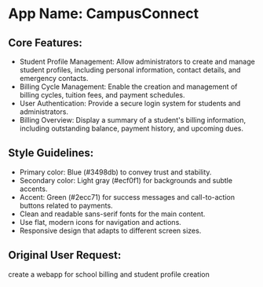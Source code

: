 # **App Name**: CampusConnect

## Core Features:

- Student Profile Management: Allow administrators to create and manage student profiles, including personal information, contact details, and emergency contacts.
- Billing Cycle Management: Enable the creation and management of billing cycles, tuition fees, and payment schedules.
- User Authentication: Provide a secure login system for students and administrators.
- Billing Overview: Display a summary of a student's billing information, including outstanding balance, payment history, and upcoming dues.

## Style Guidelines:

- Primary color: Blue (#3498db) to convey trust and stability.
- Secondary color: Light gray (#ecf0f1) for backgrounds and subtle accents.
- Accent: Green (#2ecc71) for success messages and call-to-action buttons related to payments.
- Clean and readable sans-serif fonts for the main content.
- Use flat, modern icons for navigation and actions.
- Responsive design that adapts to different screen sizes.

## Original User Request:
create a webapp for school billing and student profile creation
  